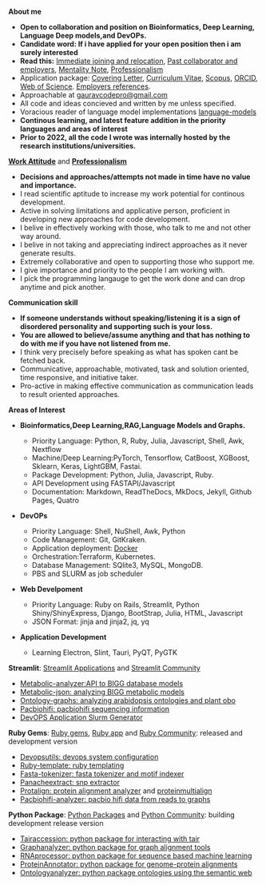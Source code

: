 
**About me**

- **Open to collaboration and position on Bioinformatics, Deep Learning, Language Deep models,and DevOPs.**
- **Candidate word: If i have applied for your open position then i am surely interested**
- **Read this:** [Immediate joining and relocation](https://github.com/gauravcodepro/gauravcodepro/blob/main/work.md), [Past collaborator and employers](https://github.com/gauravcodepro/gauravcodepro/blob/main/approach.md), [Mentality Note](https://github.com/gauravcodepro/gauravcodepro/blob/main/mentality.md), [Professionalism](https://github.com/gauravcodepro/gauravcodepro/blob/main/personality.md)
- Application package: [Covering Letter](https://github.com/gauravcodepro/gauravcodepro/blob/main/covering_letter.pdf), [Curriculum Vitae](https://github.com/gauravcodepro/gauravcodepro/blob/main/Curriculum_Vitae_Gaurav_Sablok_2024_7_10.pdf), [Scopus](https://www.scopus.com/authid/detail.uri?authorId=36633064300), [ORCID](https://orcid.org/0000-0002-4157-9405), [Web of Science](https://www.webofscience.com/wos/author/record/C-5940-2014). [Employers references](https://github.com/gauravcodepro/gauravcodepro/blob/main/references.pdf).
- Approachable at [gauravcodepro@gmail.com](mailto:gauravcodepro@gmail.com)
- All code and ideas concieved and written by me unless specified.
- Voracious reader of language model implementations [language-models](https://paperswithcode.com/)
- **Continous learning, and latest feature addition in the priority languages and areas of interest**
- **Prior to 2022, all the code I wrote was internally hosted by the research institutions/universities.** 

[**Work Attitude**](https://github.com/gauravcodepro/gauravcodepro/blob/main/mentality.md) and [**Professionalism**](https://github.com/gauravcodepro/gauravcodepro/blob/main/personality.md)
- **Decisions and approaches/attempts not made in time have no value and importance.**
- I read scientific aptitude to increase my work potential for continous development.
- Active in solving limitations and applicative person, proficient in developing new approaches for code development.
- I belive in effectively working with those, who talk to me and not other way around.
- I belive in not taking and appreciating indirect approaches as it never generate results.
- Extremely collaborative and open to supporting those who support me.
- I give importance and priority to the people I am working with. 
- I pick the programming langauge to get the work done and can drop anytime and pick another.

**Communication skill**
- **If someone understands without speaking/listening it is a sign of disordered personality and supporting such is your loss.**
- **You are allowed to believe/assume anything and that has nothing to do with me if you have not listened from me.**
- I think very precisely before speaking as what has spoken cant be fetched back.
- Communicative, approachable, motivated, task and solution oriented, time responsive, and initiative taker.
- Pro-active in making effective communication as communication leads to result oriented approaches.

**Areas of Interest**
 
- **Bioinformatics,Deep Learning,RAG,Language Models and Graphs.**
  - Priority Language: Python, R, Ruby, Julia, Javascript, Shell, Awk, Nextflow
  - Machine/Deep Learning:PyTorch, Tensorflow, CatBoost, XGBoost, Sklearn, Keras, LightGBM, Fastai.
  - Package Development: Python, Julia, Javascript, Ruby.
  - API Development using FASTAPI/Javascript
  - Documentation: Markdown, ReadTheDocs, MkDocs, Jekyll, Github Pages, Quatro

- **DevOPs**
  - Priority Language: Shell, NuShell, Awk, Python
  - Code Management: Git, GitKraken.
  - Application deployment: [Docker](https://hub.docker.com/u/gauravcodepro)
  - Orchestration:Terraform, Kubernetes.
  - Database Management: SQlite3, MySQL, MongoDB.
  - PBS and SLURM as job scheduler

- **Web Develpoment**
  - Priority Language: Ruby on Rails, Streamlit, Python Shiny/ShinyExpress, Django, BootStrap, Julia, HTML, Javascript
  - JSON Format: jinja and jinja2, jq, yq

- **Application Development**
  - Learning Electron, Slint, Tauri, PyQT, PyGTK 

**Streamlit**: [Streamlit Applications](https://streamlit.io/) and [Streamlit Community](https://discuss.streamlit.io/)
 - [Metabolic-analyzer:API to BIGG database models](https://github.com/gauravcodepro/streamlit-BIGG-metabolic-analyzer-API)
 - [Metabolic-json: analyzing BIGG metabolic models](https://github.com/gauravcodepro/streamlit-metabolic-json-modelling)
 - [Ontology-graphs: analyzing arabidopsis ontologies and plant obo](https://github.com/gauravcodepro/streamlit-arabidopsis-ontology-graphs)
 - [Pacbiohifi: pacbiohifi sequencing information](https://github.com/gauravcodepro/streamlit-pacbiohifi)
 - [DevOPS Application Slurm Generator](https://github.com/gauravcodepro/streamlit-up-application)

**Ruby Gems**: [Ruby gems](https://rubygems.org/profiles/gauravcodepro), [Ruby app](https://www.ruby-forum.com/) and [Ruby Community](https://www.ruby-forum.com/): released and development version 
 - [Devopsutils: devops system configuration](https://github.com/gauravcodepro/devops-system)
 - [Ruby-template: ruby templating](https://github.com/gauravcodepro/ruby_gem_creator)
 - [Fasta-tokenizer: fasta tokenizer and motif indexer](https://github.com/gauravcodepro/pacbiohifi-motif-scanner)
 - [Panacheextract: snp extractor](https://rubygems.org/gems/panacheextract) 
 - [Protalign: protein alignment analyzer](https://github.com/gauravcodepro/proteinalignment-annotation-gem) and [proteinmultialign](https://github.com/gauravcodepro/protein-multialign-gem) 
 - [Pacbiohifi-analyzer: pacbio hifi data from reads to graphs](https://github.com/gauravcodepro/pacbiohifi-analyzer) 

**Python Package**: [Python Packages](https://pypi.org/user/gauravcodepro/) and [Python Community](https://www.python.org/community/): building development release version 
 - [Tairaccession: python package for interacting with tair](https://github.com/gauravcodepro/tairaccession) 
 - [Graphanalyzer: python package for graph alignment tools](https://github.com/gauravcodepro/graphanalyzer)
 - [RNAprocessor: python package for sequence based machine learning](https://github.com/gauravcodepro/rnaprocessor)
 - [ProteinAnnotator: python package for genome-protein alignments](https://github.com/gauravcodepro/protein-annotator)
 - [Ontologyanalyzer: python package ontologies using the semantic web](https://github.com/gauravcodeproontologyanalyzer) 
